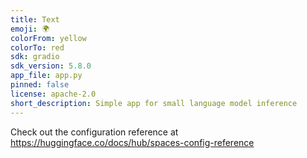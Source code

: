```yaml
---
title: Text
emoji: 🌍
colorFrom: yellow
colorTo: red
sdk: gradio
sdk_version: 5.8.0
app_file: app.py
pinned: false
license: apache-2.0
short_description: Simple app for small language model inference
---
```


Check out the configuration reference at https://huggingface.co/docs/hub/spaces-config-reference
